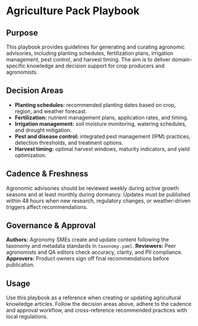 # Agriculture Pack Playbook

## Purpose
This playbook provides guidelines for generating and curating agronomic advisories, including planting schedules, fertilization plans, irrigation management, pest control, and harvest timing. The aim is to deliver domain-specific knowledge and decision support for crop producers and agronomists.

## Decision Areas
- **Planting schedules:** recommended planting dates based on crop, region, and weather forecast.
- **Fertilization:** nutrient management plans, application rates, and timing.
- **Irrigation management:** soil moisture monitoring, watering schedules, and drought mitigation.
- **Pest and disease control:** integrated pest management (IPM) practices, detection thresholds, and treatment options.
- **Harvest timing:** optimal harvest windows, maturity indicators, and yield optimization.

## Cadence & Freshness
Agronomic advisories should be reviewed weekly during active growth seasons and at least monthly during dormancy. Updates must be published within 48 hours when new research, regulatory changes, or weather-driven triggers affect recommendations.

## Governance & Approval
**Authors:** Agronomy SMEs create and update content following the taxonomy and metadata standards in `taxonomy.yaml`.
**Reviewers:** Peer agronomists and QA editors check accuracy, clarity, and PII compliance.
**Approvers:** Product owners sign off final recommendations before publication.

## Usage
Use this playbook as a reference when creating or updating agricultural knowledge articles. Follow the decision areas above, adhere to the cadence and approval workflow, and cross-reference recommended practices with local regulations.
